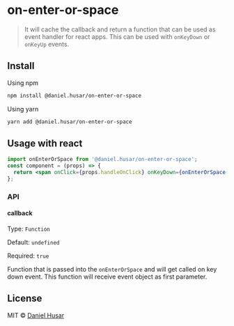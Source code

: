 # on-enter-or-space

 > It will cache the callback and return a function that can be used as event handler for react apps. This can be used with `onKeyDown` or `onKeyUp` events.


## Install

Using npm
```sh
npm install @daniel.husar/on-enter-or-space
```

Using yarn
```sh
yarn add @daniel.husar/on-enter-or-space
```

## Usage with react

```jsx
import onEnterOrSpace from '@daniel.husar/on-enter-or-space';
const component = (props) => {
  return <span onClick={props.handleOnClick} onKeyDown={onEnterOrSpace(props.handleOnClick)} />;
};
```

### API

#### callback

Type: `Function`

Default: `undefined`

Required: `true`

Function that is passed into the `onEnterOrSpace` and will get called on key down event. This function will receive event object as first parameter.


## License

MIT © [Daniel Husar](https://github.com/danielhusar)

